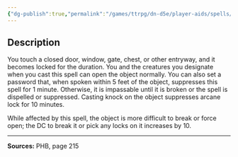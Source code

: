 ```yaml
---
{"dg-publish":true,"permalink":"/games/ttrpg/dn-d5e/player-aids/spells/level-2/arcane-lock/","tags":["TTRPG/DND/5e","verbal","somatic","material","Spell"],"noteIcon":""}
---
```



## Description
You touch a closed door, window, gate, chest, or other entryway, and it becomes locked for the duration.
You and the creatures you designate when you cast this spell can open the object normally.
You can also set a password that, when spoken within 5 feet of the object, suppresses this spell for 1 minute.
Otherwise, it is impassable until it is broken or the spell is dispelled or suppressed.
Casting knock on the object suppresses arcane lock for 10 minutes.

While affected by this spell, the object is more difficult to break or force open; the DC to break it or pick any locks on it increases by 10.

---

**Sources:** PHB, page 215
